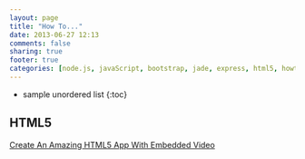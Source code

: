 ```yaml
---
layout: page
title: "How To..."
date: 2013-06-27 12:13
comments: false
sharing: true
footer: true
categories: [node.js, javaScript, bootstrap, jade, express, html5, howto]
---
```


* sample unordered list
{:toc}

## HTML5

[Create An Amazing HTML5 App With Embedded Video](/create-app-lunch-and-learn)